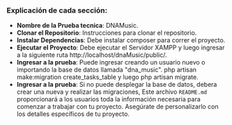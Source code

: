 ### Explicación de cada sección:

- **Nombre de la Prueba tecnica**: DNAMusic.
- **Clonar el Repositorio**: Instrucciones para clonar el repositorio.
- **Instalar Dependencias**: Debe instalar composer para correr el proyecto.
- **Ejecutar el Proyecto**: Debe ejecutar el Servidor XAMPP y luego ingresar a la siguiente ruta
http://localhost/dnaMusic/public/.
- **Ingresar a la prueba**: Puede ingresar creando un usuario nuevo o importando la base de datos llamada "dna_music". php artisan make:migration create_tasks_table y luego php artisan migrate.
- **Ingresar a la prueba**: Si no puede desplegar la base de datos, debera crear una nueva y realizar las migraciones, 
Este archivo `README.md` proporcionará a los usuarios toda la información necesaria para comenzar a trabajar con tu proyecto. Asegúrate de personalizarlo con los detalles específicos de tu proyecto.
